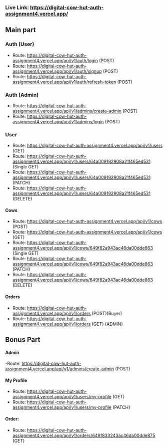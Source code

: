 ### Live Link: https://digital-cow-hut-auth-assignment4.vercel.app/

## Main part

### Auth (User)

- Route: https://digital-cow-hut-auth-assignment4.vercel.app/api/v1/auth/login (POST)
- Route: https://digital-cow-hut-auth-assignment4.vercel.app/api/v1/auth/signup (POST)
- Route: https://digital-cow-hut-auth-assignment4.vercel.app/api/v1/auth/refresh-token (POST)

### Auth (Admin)

- Route: https://digital-cow-hut-auth-assignment4.vercel.app/api/v1/admins/create-admin (POST)
- Route: https://digital-cow-hut-auth-assignment4.vercel.app/api/v1/admins/login (POST)

### User

- Route: https://digital-cow-hut-auth-assignment4.vercel.app/api/v1/users (GET)
- Route: https://digital-cow-hut-auth-assignment4.vercel.app/api/v1/users/64a009192908a21f465ed531 (Single GET)
- Route: https://digital-cow-hut-auth-assignment4.vercel.app/api/v1/users/64a009192908a21f465ed531 (PATCH)
- Route: https://digital-cow-hut-auth-assignment4.vercel.app/api/v1/users/64a009192908a21f465ed531 (DELETE)

#### Cows

- Route: https://digital-cow-hut-auth-assignment4.vercel.app/api/v1/cows (POST)
- Route: https://digital-cow-hut-auth-assignment4.vercel.app/api/v1/cows (GET)
- Route: https://digital-cow-hut-auth-assignment4.vercel.app/api/v1/cows/649f82a943ac46da00dde863 (Single GET)
- Route: https://digital-cow-hut-auth-assignment4.vercel.app/api/v1/cows/649f82a943ac46da00dde863 (PATCH)
- Route: https://digital-cow-hut-auth-assignment4.vercel.app/api/v1/cows/649f82a943ac46da00dde863 (DELETE)

#### Orders

- Route: https://digital-cow-hut-auth-assignment4.vercel.app/api/v1/orders (POST)(Buyer)
- Route: https://digital-cow-hut-auth-assignment4.vercel.app/api/v1/orders (GET) (ADMIN)

## Bonus Part

#### Admin

-Route: https://digital-cow-hut-auth-assignment4.vercel.app/api/v1/admins/create-admin (POST)

#### My Profile

- Route: https://digital-cow-hut-auth-assignment4.vercel.app/api/v1/users/my-profile (GET)
- Route: https://digital-cow-hut-auth-assignment4.vercel.app/api/v1/users/my-profile (PATCH)

#### Order:

- Route: https://digital-cow-hut-auth-assignment4.vercel.app/api/v1/orders/649f833243ac46da00dde875 (GET)
